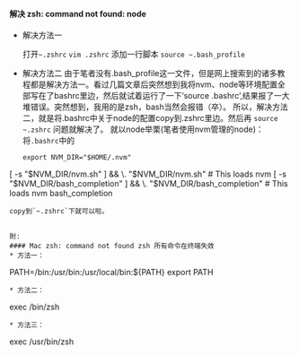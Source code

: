 #### 解决 zsh: command not found: node
* 解决方法一

  打开`~.zshrc`
  `vim .zshrc`
  添加一行脚本
  `source ~.bash_profile`
* 解决方法二
  由于笔者没有.bash_profile这一文件，但是网上搜索到的诸多教程都是解决方法一。看过几篇文章后突然想到我将nvm、node等环境配置全部写在了bashrc里边，然后就试着运行了一下‘source .bashrc’,结果报了一大堆错误。突然想到，我用的是zsh，bash当然会报错（卒）。
  所以，解决方法二，就是将.bashrc中关于node的配置copy到.zshrc里边。然后再
  `source ~.zshrc`
  问题就解决了。
  就以node举栗(笔者使用nvm管理的node)：
  将`.bashrc`中的
  ```
  export NVM_DIR="$HOME/.nvm"
[ -s "$NVM_DIR/nvm.sh" ] && \. "$NVM_DIR/nvm.sh"  # This loads nvm
[ -s "$NVM_DIR/bash_completion" ] && \. "$NVM_DIR/bash_completion"  # This loads nvm bash_completion
```
copy到`~.zshrc`下就可以啦。


附:
#### Mac zsh: command not found zsh 所有命令在终端失效
* 方法一：
```
PATH=/bin:/usr/bin:/usr/local/bin:${PATH}
export PATH
```
* 方法二：
```
exec /bin/zsh
```
* 方法三：
```
exec /usr/bin/zsh
```
